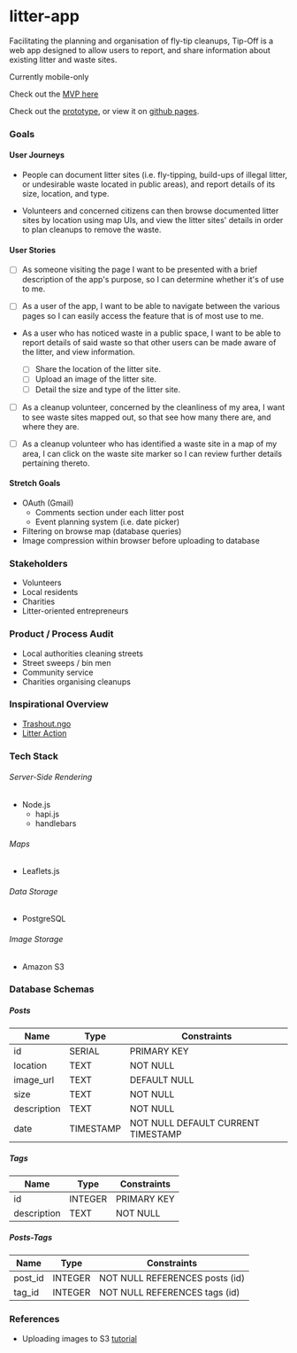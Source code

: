 # litter-app
Facilitating the planning and organisation of fly-tip cleanups, Tip-Off is a web app designed to allow users to report, and share information about existing litter and waste sites.

Currently mobile-only

Check out the [MVP here](https://tip-off.herokuapp.com/)

Check out the [prototype](https://github.com/JWLD/litter-locator), or view it on [github pages](https://jwld.github.io/litter-locator/).

### Goals

#### User Journeys
- People can document litter sites (i.e. fly-tipping, build-ups of illegal litter, or undesirable waste located in public areas), and report details of its size, location, and type.

- Volunteers and concerned citizens can then browse documented litter sites by location using map UIs, and view the litter sites' details in order to plan cleanups to remove the waste.

#### User Stories
- [ ] As someone visiting the page I want to be presented with a brief description of the app's purpose, so I can determine whether it's of use to me.

- [ ] As a user of the app, I want to be able to navigate  between the various pages so I can easily access the feature that is of most use to me.

- As a user who has noticed waste in a public space, I want to be able to report details of said waste so that other users can be made aware of the litter, and view information.

  - [ ] Share the location of the litter site.
  - [ ] Upload an image of the litter site.
  - [ ] Detail the size and type of the litter site.

- [ ] As a cleanup volunteer, concerned by the cleanliness of my area, I want to see waste sites mapped out, so that see how many there are, and where they are.

- [ ] As a cleanup volunteer who has identified a waste site in a map of my area, I can click on the waste site marker so I can review further details pertaining thereto.

#### Stretch Goals
- OAuth (Gmail)
  - Comments section under each litter post
  - Event planning system (i.e. date picker)
- Filtering on browse map (database queries)
- Image compression within browser before uploading to database

### Stakeholders
- Volunteers
- Local residents
- Charities
- Litter-oriented entrepreneurs

### Product / Process Audit
- Local authorities cleaning streets
- Street sweeps / bin men
- Community service
- Charities organising cleanups

### Inspirational Overview
- [Trashout.ngo](http://trashout.ngo/)
- [Litter Action](http://litteraction.org.uk)

### Tech Stack

###### Server-Side Rendering
- Node.js  
  - hapi.js
  - handlebars

###### Maps
  - Leaflets.js  

###### Data Storage
  - PostgreSQL

###### Image Storage
  - Amazon S3

### Database Schemas

##### Posts
| Name        | Type      | Constraints |
| ---         | ---       | ---         |
| id          | SERIAL    | PRIMARY KEY |
| location    | TEXT      | NOT NULL    |
| image_url   | TEXT      | DEFAULT NULL|
| size        | TEXT      | NOT NULL    |
| description | TEXT      | NOT NULL    |
| date        | TIMESTAMP | NOT NULL DEFAULT CURRENT TIMESTAMP |

##### Tags
| Name        | Type    | Constraints |
| ---         | ---     | ---         |
| id          | INTEGER | PRIMARY KEY |
| description | TEXT    | NOT NULL    |

##### Posts-Tags
| Name    | Type    | Constraints |
| ---     | ---     | ---         |
| post_id | INTEGER | NOT NULL REFERENCES posts (id)  |
| tag_id  | INTEGER | NOT NULL REFERENCES tags (id)   |

### References
- Uploading images to S3 [tutorial](https://devcenter.heroku.com/articles/s3-upload-node)
